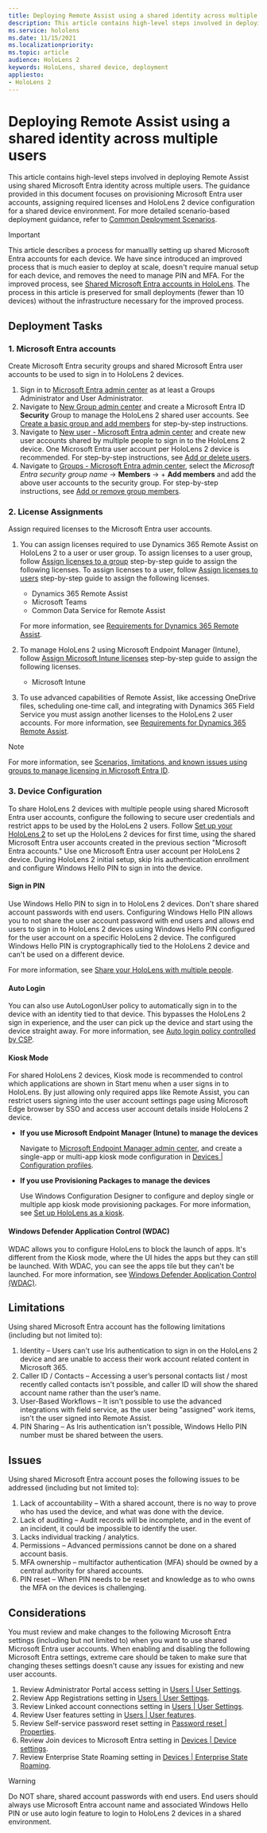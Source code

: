 ```yaml
---
title: Deploying Remote Assist using a shared identity across multiple users
description: This article contains high-level steps involved in deploying Remote Assist using shared Microsoft Entra identity across multiple users. The guidance provided in this document focuses on provisioning Microsoft Entra user accounts, assigning required licenses and HoloLens 2 device configuration for a shared device environment. For more detailed scenario-based deployment guidance, refer to [Common Deployment Scenarios](hololens-requirements.md).
ms.service: hololens
ms.date: 11/15/2021
ms.localizationpriority:
ms.topic: article
audience: HoloLens 2
keywords: HoloLens, shared device, deployment
appliesto:
- HoloLens 2
---
```


# Deploying Remote Assist using a shared identity across multiple users

This article contains high-level steps involved in deploying Remote Assist using shared Microsoft Entra identity across multiple users. The guidance provided in this document focuses on provisioning Microsoft Entra user accounts, assigning required licenses and HoloLens 2 device configuration for a shared device environment. For more detailed scenario-based deployment guidance, refer to [Common Deployment Scenarios](hololens-requirements.md).

> [!IMPORTANT]
> This article describes a process for manuallly setting up shared Microsoft Entra accounts for each device. We have since introduced an improved process that is much easier to deploy at scale, doesn't require manual setup for each device, and removes the need to manage PIN and MFA. For the improved process, see [Shared Microsoft Entra accounts in HoloLens](shared-aad-accounts.md).
> The process in this article is preserved for small deployments (fewer than 10 devices) without the infrastructure necessary for the improved process.

## Deployment Tasks

<a name='1-azure-ad-accounts'></a>

### 1. Microsoft Entra accounts

Create Microsoft Entra security groups and shared Microsoft Entra user accounts to be used to sign in to HoloLens 2 devices.

1. Sign in to [Microsoft Entra admin center](https://aad.portal.azure.com/) as at least a Groups Administrator and User Administrator.
1. Navigate to [New Group admin center](https://aad.portal.azure.com/#blade/Microsoft_AAD_IAM/AddGroupBlade) and create a Microsoft Entra ID **Security** Group to manage the HoloLens 2 shared user accounts. See [Create a basic group and add members](/azure/active-directory/fundamentals/active-directory-groups-create-azure-portal#create-a-basic-group-and-add-members) for step-by-step instructions.
1. Navigate to [New user - Microsoft Entra admin center](https://aad.portal.azure.com/#blade/Microsoft_AAD_IAM/UsersManagementMenuBlade/MsGraphUsers) and create new user accounts shared by multiple people to sign in to the HoloLens 2 device. One Microsoft Entra user account per HoloLens 2 device is recommended. For step-by-step instructions, see [Add or delete users](/azure/active-directory/fundamentals/add-users-azure-active-directory).
1. Navigate to [Groups - Microsoft Entra admin center](https://aad.portal.azure.com/#blade/Microsoft_AAD_IAM/GroupsManagementMenuBlade/AllGroups), select the *Microsoft Entra security group name* -> **Members** -> + **Add members** and add the above user accounts to the security group. For step-by-step instructions, see [Add or remove group members](/azure/active-directory/fundamentals/active-directory-groups-members-azure-portal).

### 2. License Assignments

Assign required licenses to the Microsoft Entra user accounts.

1. You can assign licenses required to use Dynamics 365 Remote Assist on HoloLens 2 to a user or user group. To assign licenses to a user group, follow [Assign licenses to a group](/azure/active-directory/enterprise-users/licensing-groups-assign) step-by-step guide to assign the following licenses. To assign licenses to a user, follow [Assign licenses to users](/microsoft-365/admin/manage/assign-licenses-to-users) step-by-step guide to assign the following licenses.
    - Dynamics 365 Remote Assist
    - Microsoft Teams
    - Common Data Service for Remote Assist

    For more information, see [Requirements for Dynamics 365 Remote Assist](/dynamics365/mixed-reality/remote-assist/requirements#dynamics-365-remote-assist-app-user).

1. To manage HoloLens 2 using Microsoft Endpoint Manager (Intune), follow [Assign Microsoft Intune licenses](/mem/intune/fundamentals/licenses-assign) step-by-step guide to assign the following licenses.
    - Microsoft Intune

1. To use advanced capabilities of Remote Assist, like accessing OneDrive files, scheduling one-time call, and integrating with Dynamics 365 Field Service you must assign another licenses to the HoloLens 2 user accounts. For more information, see [Requirements for Dynamics 365 Remote Assist](/dynamics365/mixed-reality/remote-assist/requirements#dynamics-365-remote-assist-app-user).

> [!NOTE]
> For more information, see [Scenarios, limitations, and known issues using groups to manage licensing in Microsoft Entra ID](/azure/active-directory/enterprise-users/licensing-group-advanced).

### 3. Device Configuration

To share HoloLens 2 devices with multiple people using shared Microsoft Entra user accounts, configure the following to secure user credentials and restrict apps to be used by the HoloLens 2 users. Follow [Set up your HoloLens 2](hololens2-start.md) to set up the HoloLens 2 devices for first time, using the shared Microsoft Entra user accounts created in the previous section "Microsoft Entra accounts." Use one Microsoft Entra user account per HoloLens 2 device. During HoloLens 2 initial setup, skip Iris authentication enrollment and configure Windows Hello PIN to sign in into the device.

#### Sign in PIN

Use Windows Hello PIN to sign in to HoloLens 2 devices. Don't share shared account passwords with end users. Configuring Windows Hello PIN allows you to not share the user account password with end users and allows end users to sign in to HoloLens 2 devices using Windows Hello PIN configured for the user account on a specific HoloLens 2 device. The configured Windows Hello PIN is cryptographically tied to the HoloLens 2 device and can't be used on a different device.

For more information, see [Share your HoloLens with multiple people](hololens-multiple-users.md).

#### Auto Login

You can also use AutoLogonUser policy to automatically sign in to the device with an identity tied to that device. This bypasses the HoloLens 2 sign in experience, and the user can pick up the device and start using the device straight away.
For more information, see [Auto login policy controlled by CSP](hololens-release-notes.md#auto-login-policy-controlled-by-csp).

#### Kiosk Mode

For shared HoloLens 2 devices, Kiosk mode is recommended to control which applications are shown in Start menu when a user signs in to HoloLens. By just allowing only required apps like Remote Assist, you can restrict users signing into the user account settings page using Microsoft Edge browser by SSO and access user account details inside HoloLens 2 device.

- **If you use Microsoft Endpoint Manager (Intune) to manage the devices**

    Navigate to [Microsoft Endpoint Manager admin center](https://endpoint.microsoft.com/), and create a single-app or multi-app kiosk mode configuration in [Devices | Configuration profiles](https://endpoint.microsoft.com/#blade/Microsoft_Intune_DeviceSettings/DevicesMenu/configurationProfiles).

- **If you use Provisioning Packages to manage the devices**

    Use Windows Configuration Designer to configure and deploy single or multiple app kiosk mode provisioning packages.
For more information, see [Set up HoloLens as a kiosk](hololens-kiosk.md?tabs=intunecustom%2Cnonaadlogon#steps-in-configuring-kiosk-mode-for-hololens).

#### Windows Defender Application Control (WDAC)

WDAC allows you to configure HoloLens to block the launch of apps. It's different from the Kiosk mode, where the UI hides the apps but they can still be launched. With WDAC, you can see the apps tile but they can't be launched. For more information, see [Windows Defender Application Control (WDAC)](windows-defender-application-control-wdac.md).

## Limitations

Using shared Microsoft Entra account has the following limitations (including but not limited to):

1. Identity – Users can't use Iris authentication to sign in on the HoloLens 2 device and are unable to access their work account related content in Microsoft 365.
1. Caller ID / Contacts – Accessing a user’s personal contacts list / most recently called contacts isn't possible, and caller ID will show the shared account name rather than the user’s name.
1. User-Based Workflows – It isn't possible to use the advanced integrations with field service, as the user being "assigned" work items, isn't the user signed into Remote Assist.
1. PIN Sharing – As Iris authentication isn't possible, Windows Hello PIN number must be shared between the users.

## Issues

Using shared Microsoft Entra account poses the following issues to be addressed (including but not limited to):

1. Lack of accountability – With a shared account, there is no way to prove who has used the device, and what was done with the device.
1. Lack of auditing – Audit records will be incomplete, and in the event of an incident, it could be impossible to identify the user.
1. Lacks individual tracking / analytics.
1. Permissions – Advanced permissions cannot be done on a shared account basis.
1. MFA ownership – multifactor authentication (MFA) should be owned by a central authority for shared accounts.
1. PIN reset – When PIN needs to be reset and knowledge as to who owns the MFA on the devices is challenging.

## Considerations

You must review and make changes to the following Microsoft Entra settings (including but not limited to) when you want to use shared Microsoft Entra user accounts. When enabling and disabling the following Microsoft Entra settings, extreme care should be taken to make sure that changing theses settings doesn't cause any issues for existing and new user accounts.

1. Review Administrator Portal access setting in [Users | User Settings](https://aad.portal.azure.com/#blade/Microsoft_AAD_IAM/UsersManagementMenuBlade/UserSettings).
1. Review App Registrations setting in [Users | User Settings](https://aad.portal.azure.com/#blade/Microsoft_AAD_IAM/UsersManagementMenuBlade/UserSettings).
1. Review Linked account connections setting in [Users | User Settings](https://aad.portal.azure.com/#blade/Microsoft_AAD_IAM/UsersManagementMenuBlade/UserSettings).
1. Review User features setting in [Users | User features](https://aad.portal.azure.com/#blade/Microsoft_AAD_IAM/FeatureSettingsBlade).
1. Review Self-service password reset setting in [Password reset | Properties](https://aad.portal.azure.com/#blade/Microsoft_AAD_IAM/PasswordResetMenuBlade/Properties).
1. Review Join devices to Microsoft Entra setting in [Devices | Device settings](https://aad.portal.azure.com/#blade/Microsoft_AAD_Devices/DevicesMenuBlade/DeviceSettings/menuId/).
1. Review Enterprise State Roaming setting in [Devices | Enterprise State Roaming](https://aad.portal.azure.com/#blade/Microsoft_AAD_Devices/DevicesMenuBlade/RoamingSettings/menuId/).

> [!WARNING]
> Do NOT share, shared account passwords with end users. End users should always use Microsoft Entra account name and associated Windows Hello PIN or use auto login feature to login to HoloLens 2 devices in a shared environment.
